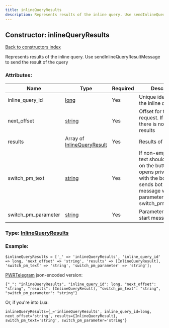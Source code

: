 ```yaml
---
title: inlineQueryResults
description: Represents results of the inline query. Use sendInlineQueryResultMessage to send the result of the query
---
```

## Constructor: inlineQueryResults  
[Back to constructors index](index.md)



Represents results of the inline query. Use sendInlineQueryResultMessage to send the result of the query

### Attributes:

| Name     |    Type       | Required | Description |
|----------|---------------|----------|-------------|
|inline\_query\_id|[long](../types/long.md) | Yes|Unique identifier of the inline query|
|next\_offset|[string](../types/string.md) | Yes|Offset for the next request. If it is empty, there is no more results|
|results|Array of [InlineQueryResult](../constructors/InlineQueryResult.md) | Yes|Results of the query|
|switch\_pm\_text|[string](../types/string.md) | Yes|If non-empty, this text should be shown on the button, which opens private chat with the bot and sends bot start message with parameter switch_pm_parameter|
|switch\_pm\_parameter|[string](../types/string.md) | Yes|Parameter for the bot start message|



### Type: [InlineQueryResults](../types/InlineQueryResults.md)


### Example:

```
$inlineQueryResults = ['_' => 'inlineQueryResults', 'inline_query_id' => long, 'next_offset' => 'string', 'results' => [InlineQueryResult], 'switch_pm_text' => 'string', 'switch_pm_parameter' => 'string'];
```  

[PWRTelegram](https://pwrtelegram.xyz) json-encoded version:

```
{"_": "inlineQueryResults", "inline_query_id": long, "next_offset": "string", "results": [InlineQueryResult], "switch_pm_text": "string", "switch_pm_parameter": "string"}
```


Or, if you're into Lua:  


```
inlineQueryResults={_='inlineQueryResults', inline_query_id=long, next_offset='string', results={InlineQueryResult}, switch_pm_text='string', switch_pm_parameter='string'}

```


